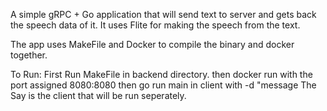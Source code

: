 A simple gRPC + Go application that will send text to server and gets back the speech data of it. It uses Flite for making the speech from the text.

The app uses MakeFile and Docker to compile the binary and docker together.

To Run: 
  First Run MakeFile in backend directory.
  then docker run with the port assigned 8080:8080 
  then go run main in client with -d "message
The Say is the client that will be run seperately.
